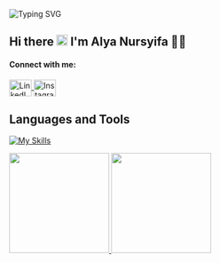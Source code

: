 <!-- Header Animasi -->
  <img src="https://readme-typing-svg.demolab.com?font=Ubuntu+Mono&weight=700&size=24&pause=1000&width=320&color=C671D9&lines=Welcome+to+my+profile" alt="Typing SVG" />

<!-- Perkenalan -->

## Hi there <img src="https://raw.githubusercontent.com/iampavangandhi/iampavangandhi/master/gifs/Hi.gif" height="20px" />  I'm <b>Alya Nursyifa 👩‍💻</b>

<!-- Social Links -->
#### Connect with me:
<p>
  <a href="https://www.linkedin.com/in/alyanursyifa/" target="_blank">
    <img align="center" src="https://raw.githubusercontent.com/rahuldkjain/github-profile-readme-generator/master/src/images/icons/Social/linked-in-alt.svg" alt="LinkedIn" height="30" width="40" />
  </a>
  <a href="https://instagram.com/a.aylnn_" target="_blank">
    <img align="center" src="https://raw.githubusercontent.com/rahuldkjain/github-profile-readme-generator/master/src/images/icons/Social/instagram.svg" alt="Instagram" height="30" width="40" />
  </a>
</p>

<!-- Section: Languages and Tools -->
## Languages and Tools
<p style="margin-top: 0;">
  <a href="https://skillicons.dev">
    <img src="https://skillicons.dev/icons?i=js,html,css,bootstrap,react,vue,laravel,figma,php,mysql" alt="My Skills" />
  </a>
</p>

<p align="left">
<a href="https://github.com/alyaasyifa">
  <img height="180em" src="https://github-readme-stats-eight-theta.vercel.app/api?username=alyaasyifa&show_icons=true&theme=algolia&include_all_commits=true&count_private=true"/>
  <img height="180em" src="https://github-readme-stats-eight-theta.vercel.app/api/top-langs/?username=alyaasyifa&layout=compact&langs_count=8&theme=algolia"/>
</a>
</p>
